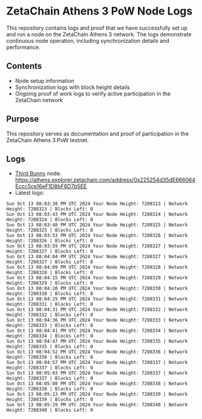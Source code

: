 # ZetaChain Athens 3 PoW Node Logs
This repository contains logs and proof that we have successfully set up and run a node on the ZetaChain Athens 3 network. The logs demonstrate continuous node operation, including synchronization details and performance.

## Contents
- Node setup information
- Synchronization logs with block height details
- Ongoing proof of work logs to verify active participation in the ZetaChain network

## Purpose
This repository serves as documentation and proof of participation in the ZetaChain Athens 3 PoW testnet.

## Logs

- [Third Bunny](https://thirdbunny.xyz/) node: https://athens.explorer.zetachain.com/address/0x225254d35dE666064Eccc5ce16eF1D8bF8D7b5EE
- Latest logs:
```
Sun Oct 13 08:03:38 PM UTC 2024 Your Node Height: 7208323 | Network Height: 7208323 | Blocks Left: 0
Sun Oct 13 08:03:43 PM UTC 2024 Your Node Height: 7208324 | Network Height: 7208324 | Blocks Left: 0
Sun Oct 13 08:03:48 PM UTC 2024 Your Node Height: 7208325 | Network Height: 7208325 | Blocks Left: 0
Sun Oct 13 08:03:53 PM UTC 2024 Your Node Height: 7208326 | Network Height: 7208326 | Blocks Left: 0
Sun Oct 13 08:03:59 PM UTC 2024 Your Node Height: 7208327 | Network Height: 7208327 | Blocks Left: 0
Sun Oct 13 08:04:04 PM UTC 2024 Your Node Height: 7208327 | Network Height: 7208327 | Blocks Left: 0
Sun Oct 13 08:04:09 PM UTC 2024 Your Node Height: 7208328 | Network Height: 7208328 | Blocks Left: 0
Sun Oct 13 08:04:15 PM UTC 2024 Your Node Height: 7208329 | Network Height: 7208329 | Blocks Left: 0
Sun Oct 13 08:04:20 PM UTC 2024 Your Node Height: 7208330 | Network Height: 7208330 | Blocks Left: 0
Sun Oct 13 08:04:25 PM UTC 2024 Your Node Height: 7208331 | Network Height: 7208331 | Blocks Left: 0
Sun Oct 13 08:04:31 PM UTC 2024 Your Node Height: 7208332 | Network Height: 7208332 | Blocks Left: 0
Sun Oct 13 08:04:36 PM UTC 2024 Your Node Height: 7208333 | Network Height: 7208333 | Blocks Left: 0
Sun Oct 13 08:04:41 PM UTC 2024 Your Node Height: 7208334 | Network Height: 7208334 | Blocks Left: 0
Sun Oct 13 08:04:47 PM UTC 2024 Your Node Height: 7208335 | Network Height: 7208335 | Blocks Left: 0
Sun Oct 13 08:04:52 PM UTC 2024 Your Node Height: 7208336 | Network Height: 7208336 | Blocks Left: 0
Sun Oct 13 08:04:57 PM UTC 2024 Your Node Height: 7208337 | Network Height: 7208337 | Blocks Left: 0
Sun Oct 13 08:05:03 PM UTC 2024 Your Node Height: 7208337 | Network Height: 7208337 | Blocks Left: 0
Sun Oct 13 08:05:08 PM UTC 2024 Your Node Height: 7208338 | Network Height: 7208338 | Blocks Left: 0
Sun Oct 13 08:05:13 PM UTC 2024 Your Node Height: 7208339 | Network Height: 7208339 | Blocks Left: 0
Sun Oct 13 08:05:19 PM UTC 2024 Your Node Height: 7208340 | Network Height: 7208340 | Blocks Left: 0
```
